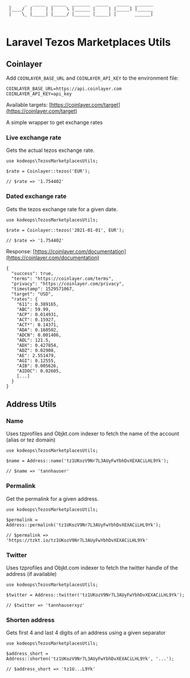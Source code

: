 ```
 _     _  _____  ______  _______  _____   _____  _______
 |____/  |     | |     \ |______ |     | |_____] |______
 |    \_ |_____| |_____/ |______ |_____| |       ______|
 
```
 

# Laravel Tezos Marketplaces Utils

## Coinlayer

Add `COINLAYER_BASE_URL` and `COINLAYER_API_KEY` to the environment file:

```
COINLAYER_BASE_URL=https://api.coinlayer.com
COINLAYER_API_KEY=api_key
```

Available targets: [https://coinlayer.com/target](https://coinlayer.com/target)

A simple wrapper to get exchange rates

### Live exchange rate

Gets the actual tezos exchange rate.

```
use kodeops\TezosMarketplacesUtils;

$rate = Coinlayer::tezos('EUR');

// $rate => '1.754402'
```

### Dated exchange rate

Gets the  tezos exchange rate for a given date.

```
use kodeops\TezosMarketplacesUtils;

$rate = Coinlayer::tezos('2021-01-01', EUR');

// $rate => '1.754402'
```

Response: [https://coinlayer.com/documentation](https://coinlayer.com/documentation)

```
{
  "success": true,
  "terms": "https://coinlayer.com/terms",
  "privacy": "https://coinlayer.com/privacy",
  "timestamp": 1529571067,
  "target": "USD",
  "rates": {
    "611": 0.389165,
    "ABC": 59.99,
    "ACP": 0.014931,
    "ACT": 0.15927,
    "ACT*": 0.14371,
    "ADA": 0.160502,
    "ADCN": 0.001406,
    "ADL": 121.5,
    "ADX": 0.427854,
    "ADZ": 0.02908,
    "AE": 2.551479,
    "AGI": 0.12555,
    "AIB": 0.005626,
    "AIDOC": 0.02605,
    [...]
  }
}
```

## Address Utils

### Name

Uses tzprofiles and Objkt.com indexer to fetch the name of the account (alias or tez domain)

```
use kodeops\TezosMarketplacesUtils;

$name = Address::name('tz1UKozV9Nr7L3AUyFwYbhDvXEXACiLHL9Yk');

// $name => 'tannhauser'
```

### Permalink

Get the permalink for a given address.

```
use kodeops\TezosMarketplacesUtils;

$permalink = Address::permalink('tz1UKozV9Nr7L3AUyFwYbhDvXEXACiLHL9Yk');

// $permalink => 'https://tzkt.io/tz1UKozV9Nr7L3AUyFwYbhDvXEXACiLHL9Yk'
```

### Twitter

Uses tzprofiles and Objkt.com indexer to fetch the twitter handle of the address (if available)

```
use kodeops\TezosMarketplacesUtils;

$twitter = Address::twitter('tz1UKozV9Nr7L3AUyFwYbhDvXEXACiLHL9Yk');

// $twitter => 'tannhauserxyz'
```

### Shorten address

Gets first 4 and last 4 digits of an address using a given separator

```
use kodeops\TezosMarketplacesUtils;

$address_short = Address::shorten('tz1UKozV9Nr7L3AUyFwYbhDvXEXACiLHL9Yk', '...');

// $address_short => 'tz1U...L9Yk'
```